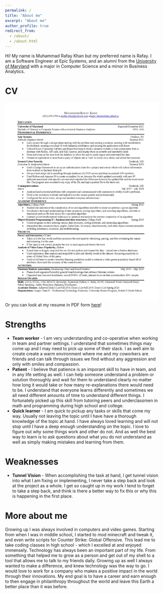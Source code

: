 ```yaml
---
permalink: /
title: "About me"
excerpt: "About me"
author_profile: true
redirect_from: 
  - /about/
  - /about.html
---
```


Hi! My name is Muhammad Rafay Khan but my preferred name is Rafay. I am a Software Engineer at Epic Systems, and an alumni from the [University of Maryland](https://www.umd.edu/) with a major in Computer Science and a minor in Business Analytics. 

CV
======
![Resume](./images/Resume.jpg)
Or you can look at my resume in PDF form [here](https://mrafaykhan.github.io/files/Resume.pdf)!
<!-- Qualifications
====== -->

Strengths
======
* __Team worker__ - I am very understanding and co-operative when working in team and partner settings. I understand that sometimes things may come up and I may need to pick up some of their slack. I as well aim to create create a warm environment where me and my coworkers are friends and can talk through issues we find without any aggression and only with smiles and compassion.
* __Patient__ - I believe that patience is an imporant skill to have in team, and in any life setting as well. I can help someone understand a problem or solution thoroughly and wait for them to understand clearly no matter how long it would take or how many re-explanations there would need to be. I understand that everyone learns differently and sometimes we all need different amounts of time to understand different things. I fortunately picked up this skill from tutoring peers and underclassmen in math and programming during high school and college. 
* __Quick learner__ - I am quick to pickup any tasks or skills that come my way. Usually not leaving the topic until I have have a thorough knowledge of the topic at hand. I have always loved learning and will not stop until I have a deep enough understanding on the topic. I love to figure out why some things work and other do not. And as well the best way to learn is to ask questions about what you do not understand as well as simply making mistakes and learning from them.

Weaknesses
======
* __Tunnel Vision__ - When accomplishing the task at hand, I get tunnel vision into what I am fixing or implementing, I never take a step back and look at the project as a whole. I get so caught up in my work I tend to forget to take a step back, and think is there a better way to fix this or why this is happening in the first place.

More about me
======
Growing up I was always involved in computers and video games. Starting from when I was in middle school, I started to mod minecraft and tweak it, and even write scripts for Counter Strike: Global Offensive. This lead me to take coding classes in high school - which I excelled at and enjoyed immensely. Technology has always been an important part of my life. From something that helped me to grow as a person and get out of my shell to a tool that allows me to talk to my friends daily. Growing up as well I always wanted to make a difference, and knew technology was the way to go. I would love to work for a company who makes a positive impact in the world through their innovations. My end goal is to have a career and earn enough to then engage in philanthropy throughout the world and leave this Earth a better place than it was before.
